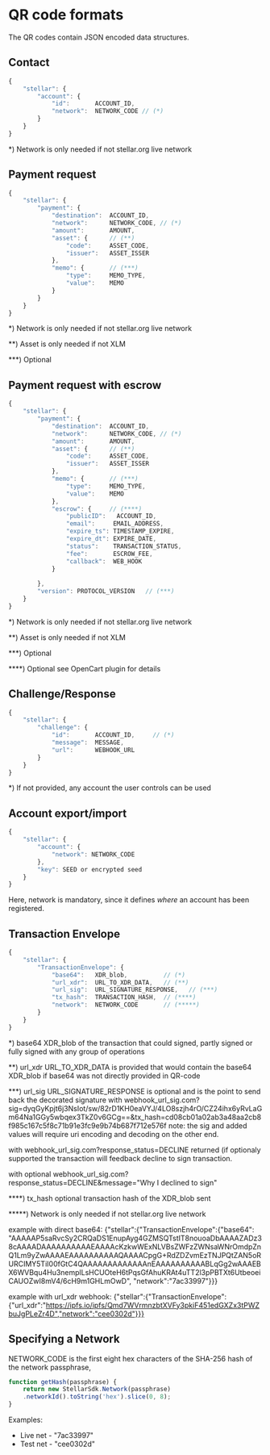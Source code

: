 # QR code formats

The QR codes contain JSON encoded data structures.

## Contact

```javascript
{
    "stellar": {
        "account": {
            "id":       ACCOUNT_ID,
            "network":  NETWORK_CODE // (*)
        }
    }
}
```

*) Network is only needed if not stellar.org live network

## Payment request

```javascript
{
    "stellar": {
        "payment": {
            "destination":  ACCOUNT_ID,
            "network":      NETWORK_CODE, // (*)
            "amount":       AMOUNT,
            "asset": {      // (**)
                "code":     ASSET_CODE,
                "issuer":   ASSET_ISSER
            },
            "memo": {       // (***)
                "type":     MEMO_TYPE,
                "value":    MEMO
            }
        }
    }
}
```

*) Network is only needed if not stellar.org live network

**) Asset is only needed if not XLM

***) Optional

## Payment request with escrow

```javascript
{
    "stellar": {
        "payment": {
            "destination":  ACCOUNT_ID,
            "network":      NETWORK_CODE, // (*)
            "amount":       AMOUNT,
            "asset": {      // (**)
                "code":     ASSET_CODE,
                "issuer":   ASSET_ISSER
            },
            "memo": {       // (***)
                "type":     MEMO_TYPE,
                "value":    MEMO
            },
            "escrow": {     // (****)
                "publicID":   ACCOUNT_ID,
                "email":     EMAIL_ADDRESS,
                "expire_ts": TIMESTAMP_EXPIRE,
                "expire_dt": EXPIRE_DATE,
                "status":    TRANSACTION_STATUS,
                "fee":       ESCROW_FEE,
                "callback":  WEB_HOOK
            }
            
        },
        "version": PROTOCOL_VERSION   // (***)
    }
}
```

*) Network is only needed if not stellar.org live network

**) Asset is only needed if not XLM

***) Optional

****) Optional see OpenCart plugin for details


## Challenge/Response

```javascript
{
    "stellar": {
        "challenge": {
            "id":       ACCOUNT_ID,		// (*)
            "message":  MESSAGE,
            "url":      WEBHOOK_URL
        }
    }
}
```

*) If not provided, any account the user controls can be used

## Account export/import

```javascript
{
    "stellar": {
        "account": {
            "network": NETWORK_CODE
        },
        "key": SEED or encrypted seed
    }
}
```

Here, network is mandatory, since it defines *where* an account has been registered. 

## Transaction Envelope
```javascript
{
    "stellar": {
        "TransactionEnvelope": {          
            "base64":   XDR_blob,          // (*)
            "url_xdr":  URL_TO_XDR_DATA,   // (**)
            "url_sig":  URL_SIGNATURE_RESPONSE,   // (***)
            "tx_hash":  TRANSACTION_HASH,  // (****)
            "network":  NETWORK_CODE       // (*****)
        }
    }
}
```

*) base64 XDR_blob of the transaction that could signed, partly signed or fully signed with any group of operations

**) url_xdr URL_TO_XDR_DATA is provided that would contain the base64 XDR_blob if base64 was not directly provided in QR-code

***) url_sig URL_SIGNATURE_RESPONSE is optional and is the point to send back the decorated signature with webhook_url_sig.com?sig=dyqGyKpjt6j3NsIot/sw/82rD1KH0eaVYJ/4LO8szjh4rO/CZ24ihx6yRvLaGm64Na1GGy5wbqex3TkZ0v6GCg==&tx_hash=cd08cb01a02ab3a48aa2cb8f985c167c5f8c71b91e3fc9e9b74b687f712e576f  note: the sig and added values will require uri encoding and decoding on the other end.

with webhook_url_sig.com?response_status=DECLINE returned (if optionaly supported the transaction will feedback decline to sign transaction.

with optional webhook_url_sig.com?response_status=DECLINE&message="Why I declined to sign"

****) tx_hash optional transaction hash of the XDR_blob sent

*****) Network is only needed if not stellar.org live network


example with direct base64:
{"stellar":{"TransactionEnvelope":{"base64": "AAAAAP5saRvcSy2CRQaDS1EnupAyg4GZMSQTstIT8nouoaDbAAAAZADz38cAAAADAAAAAAAAAAEAAAAcKzkwWExNLVBsZWFzZWNsaWNrOmdpZnQ1Lm9yZwAAAAEAAAAAAAAAAQAAAACpgG+RdZDZvmEzTNJPQtZAN5oRURCIMY5TiI00fGtC4QAAAAAAAAAAAAAnEAAAAAAAAAABLqGg2wAAAEBX6WVBqu4Hu3nemplLsHCUOteH6tPqsGfAhuKRAt4uTT2l3pPBTXt6UtbeoeiCAUOZwI8mV4/6cH9m1GHLmOwD", "network":"7ac33997"}}}

example with url_xdr webhook:
{"stellar":{"TransactionEnvelope":{"url_xdr":"https://ipfs.io/ipfs/Qmd7WVrmnzbtXVFy3pkiF451edGXZx3tPWZbuJgPLeZr4D","network":"cee0302d"}}}

## Specifying a Network

NETWORK_CODE is the first eight hex characters of the SHA-256 hash of the network passphrase,

```javascript
function getHash(passphrase) {
    return new StellarSdk.Network(passphrase)
    .networkId().toString('hex').slice(0, 8);
}
```

Examples:

* Live net - "7ac33997"
* Test net - "cee0302d"

